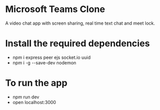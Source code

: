 # Microsoft Teams Clone
A video chat app with screen sharing, real time text chat and meet lock.

# Install the required dependencies

* npm i express peer ejs socket.io uuid
* npm i -g --save-dev nodemon

# To run the app

* npm run dev
* open localhost:3000
